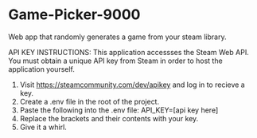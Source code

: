 # Game-Picker-9000
Web app that randomly generates a game from your steam library. 

API KEY INSTRUCTIONS:
This application accessses the Steam Web API. You must obtain a unique API key from Steam in order to host the application yourself. 

1. Visit https://steamcommunity.com/dev/apikey and log in to recieve a key.
2. Create a .env file in the root of the project.
3. Paste the following into the .env file: 
API_KEY=[api key here] 
4. Replace the brackets and their contents with your key.
5. Give it a whirl.

